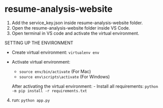 # resume-analysis-website

	
1.	Add the service_key.json inside resume-analysis-website folder.
2.	Open the resume-analysis-website folder inside VS Code.
3.	Open terminal in VS code and activate the virtual environment.
	
	
SETTING UP THE ENVIRONMENT
        
- Create virtual environment: `virtualenv env`
        
- Activate virtual environment: 
        
	- `source env/bin/activate` (For Mac)				
	- `source env\scripts\activate` (For Windows)

	After activating the virtual environment:
        - Install all requirements: `python -m pip install -r requirements.txt`
  
 4.	run: `python app.py`
